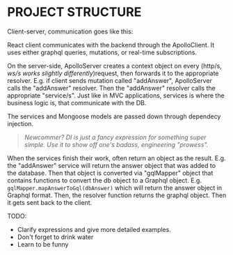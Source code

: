 # PROJECT STRUCTURE

Client-server, communication goes like this:

React client communicates with the backend through the ApolloClient. It uses either graphql queries, mutations, or real-time subscriptions.

On the server-side, ApolloServer creates a context object on every (http/s, _ws/s works slightly differently_)request, then forwards it to the appropriate resolver. E.g. if client sends mutation called "addAnswer", ApolloServer calls the "addAnswer" resolver. Then the "addAnswer" resolver calls the appropriate "service/s". Just like in MVC applications, services is where the business logic is, that communicate with the DB.

The services and Mongoose models are passed down through dependecy injection.

> _Newcommer? DI is just a fancy expression for something super simple. Use it to show off one's badass, engineering "prowess"._

When the services finish their work, often return an object as the result. E.g. the "addAnswer" service will return the answer object that was added to the database. Then that object is converted via "gqlMapper" object that contains functions to convert the db object to a Graphql object. E.g. `gqlMapper.mapAnswerToGql(dbAnswer)` which will return the answer object in Graphql format. Then, the resolver function returns the graphql object. Then it gets sent back to the client.

TODO:

- Clarify expressions and give more detailed examples.
- Don't forget to drink water
- Learn to be funny
